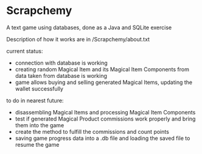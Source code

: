 # Scrapchemy
A text game using databases, done as a Java and SQLite exercise

Description of how it works are in /Scrapchemy/about.txt

current status:
- connection with database is working
- creating random Magical Item and its Magical Item Components from data taken from database is working
- game allows buying and selling generated Magical Items, updating the wallet successfully

to do in nearest future:
- disassembling Magical Items and processing Magical Item Components
- test if generated Magical Product commissions work properly and bring them into the game
- create the method to fulfill the commissions and count points
- saving game progress data into a .db file and loading the saved file to resume the game
